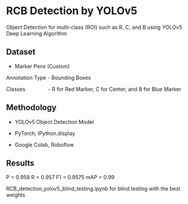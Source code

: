 # RCB Detection by YOLOv5

Object Detection for multi-class (ROI) such as R, C, and B using YOLOv5 Deep Learning Algorithm

## Dataset

- Marker Pens (Custom)

Annotation Type - Bounding Boxes

Classes &nbsp; &nbsp; &nbsp; &nbsp; &nbsp; &nbsp; &ensp; - R for Red Marker, C for Center, and B for Blue Marker

## Methodology

- YOLOv5 Object Detection Model

- PyTorch, IPython.display

- Google Colab, Roboflow

## Results

P = 0.958
R = 0.957
F1 = 0.9575
mAP = 0.99

RCB_detection_yolov5_blind_testing.ipynb for blind testing with the best weights
